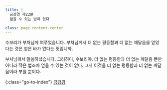 ```yaml
---
title: |
  금강경 제22분
  얻을 수 있는 법이 없다

class: page-content-center
---
```


수보리가 부처님께 여쭈었습니다.
부처님께서 더 없는 평등함과 더 없는 깨달음을 얻었다는 것은
얻은 바가 없다는 뜻입니까.

부처님께서 말씀하셨습니다.
그러하다, 수보리야.
더 없는 평등함과 더 없는 깨달음 뿐만 아니라
작은 법조차 얻을 수 있는 것이 없다.
그저 이것을 더 없는 평등함과 더 없는 깨달음이라 부를 뿐이다.

{:class="go-to-index"}
[금강경](index)